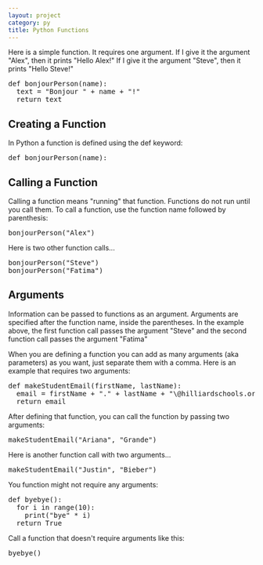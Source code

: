 ```yaml
---
layout: project
category: py
title: Python Functions
---
```

Here is a simple function. It requires one argument. If I give it the argument "Alex", then it prints "Hello Alex!" If I give it the argument "Steve", then it prints "Hello Steve!"
<pre>
def bonjourPerson(name):
  text = "Bonjour " + name + "!"
  return text
</pre>

## Creating a Function
In Python a function is defined using the def keyword:

<pre>
def bonjourPerson(name):
</pre>

## Calling a Function
Calling a function means "running" that function. Functions do not run until you call them. To call a function, use the function name followed by parenthesis:

<pre>
bonjourPerson("Alex")
</pre>

Here is two other function calls...
<pre>
bonjourPerson("Steve")
bonjourPerson("Fatima")
</pre>

## Arguments

Information can be passed to functions as an argument. Arguments are specified after the function name, inside the parentheses. In the example above, the first function call passes the argument "Steve" and the second function call passes the argument "Fatima"

When you are defining a function you can add as many arguments (aka parameters) as you want, just separate them with a comma. Here is an example that requires two arguments:
<pre>
def makeStudentEmail(firstName, lastName):
  email = firstName + "." + lastName + "\@hilliardschools.org"
  return email
</pre>

After defining that function, you can call the function by passing two arguments:
<pre>
makeStudentEmail("Ariana", "Grande")
</pre>

Here is another function call with two arguments...
<pre>
makeStudentEmail("Justin", "Bieber")
</pre>

You function might not require any arguments:
<pre>
def byebye():
  for i in range(10):
    print("bye" * i)
  return True
</pre>

Call a function that doesn't require arguments like this:
<pre>
byebye()
</pre>
